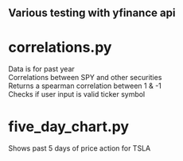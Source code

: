 ## Various testing with yfinance api

# correlations.py

Data is for past year <br /> 
Correlations between SPY and other securities <br /> 
Returns a spearman correlation between 1 & -1 <br /> 
Checks if user input is valid ticker symbol <br /> 

# five_day_chart.py

Shows past 5 days of price action for TSLA <br /> 
